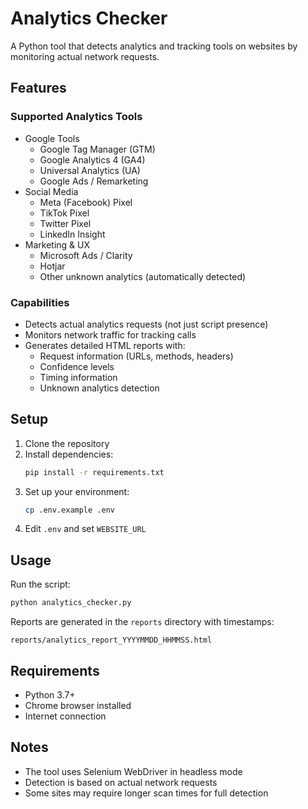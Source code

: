 # Analytics Checker

A Python tool that detects analytics and tracking tools on websites by monitoring actual network requests.

## Features

### Supported Analytics Tools
- Google Tools
  - Google Tag Manager (GTM)
  - Google Analytics 4 (GA4)
  - Universal Analytics (UA)
  - Google Ads / Remarketing
- Social Media
  - Meta (Facebook) Pixel
  - TikTok Pixel
  - Twitter Pixel
  - LinkedIn Insight
- Marketing & UX
  - Microsoft Ads / Clarity
  - Hotjar
  - Other unknown analytics (automatically detected)

### Capabilities
- Detects actual analytics requests (not just script presence)
- Monitors network traffic for tracking calls
- Generates detailed HTML reports with:
  - Request information (URLs, methods, headers)
  - Confidence levels
  - Timing information
  - Unknown analytics detection

## Setup

1. Clone the repository
2. Install dependencies:
   ```bash
   pip install -r requirements.txt
   ```
3. Set up your environment:
   ```bash
   cp .env.example .env
   ```
4. Edit `.env` and set `WEBSITE_URL`

## Usage

Run the script:
```bash
python analytics_checker.py
```

Reports are generated in the `reports` directory with timestamps:
```
reports/analytics_report_YYYYMMDD_HHMMSS.html
```

## Requirements

- Python 3.7+
- Chrome browser installed
- Internet connection

## Notes

- The tool uses Selenium WebDriver in headless mode
- Detection is based on actual network requests
- Some sites may require longer scan times for full detection